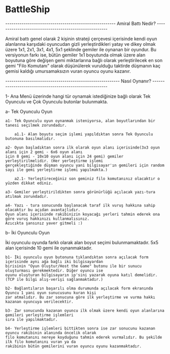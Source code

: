 # BattleShip
------------------------------------------------------ Amiral Battı Nedir? ------------------------------------------------------

   Amiral battı genel olarak 2 kişinin strateji çerçevesi içerisinde kendi oyun alanlarına karşıdaki oyuncudan gizli yerleştirdikleri yatay ve dikey olmak üzere 1x1, 2x1, 3x1, 4x1, 5x1 şeklinde gemiler ile oynanan bir oyundur. Bu versiyonun farkı ise, bütün gemiler 1x1 boyutunda olmak üzere alan boyutuna göre değişen gemi miktarlarına bağlı olarak yerleştirilecek en son gemi "Filo Komutanı" olarak düşünülerek vurulduğu taktirde düşmanın kaç gemisi kaldığı umursamaksızın vuran oyuncu oyunu kazanır.

--------------------------------------------------------  Nasıl Oynanır?  --------------------------------------------------------

1- Ana Menü üzerinde hangi tür oynamak istediğinize bağlı olarak Tek Oyunculu ve Çok Oyunculu butonlar bulunmakta.

a- Tek Oyunculu Oyun

    a1- Tek Oyunculu oyun oynanmak isteniyorsa, alan boyutlarından bir tanesi seçilmek zorundadır.
    
        a1.1- Alan boyutu seçim işlemi yapıldıktan sonra Tek Oyunculu butonuna basılmalıdır.
      
    a2- Oyun başladıktan sonra ilk olarak oyun alanı içerisinde(3x3 oyun alanı için 2 gemi - 6x6 oyun alanı 
    için 8 gemi - 10x10 oyun alanı için 24 gemi) gemiler yerleştirilmelidir. (Her yerleştirme işlemi 
    gerçekleştiğinde düşman oyuncu yani bilgisayar'ın gemileri için random sayı ile gemi yerleştirme işlemi yapılmakta.)
    
        a2.1- Yerleştireceğiniz son geminiz filo komutanınız olacaktır o yüzden dikkat ediniz.
        
    a3- Gemiler yerleştirildikten sonra görünürlüğü açılacak yazı-tura atılmak zorundadır.
    
    a4- Yazı - tura sonucunda başlanacak taraf ilk vuruş hakkına sahip olacaktır bu açıdan avantajlıdır. 
    Oyun alanı içerisinde rakibinizin koyacağı yerleri tahmin ederek ona göre vuruş hakkınızı kullanmalısınız. 
    Azıcıkta şansınız yaver gitmeli :)
    
b- İki Oyunculu Oyun

   İki oyunculu oyunda farklı olarak alan boyut seçimi bulunmamaktadır. 5x5 alan içerisinde 10 gemi ile oynanmaktadır.

    b1- İki oyunculu oyun butonuna tıklandıktan sonra açılacak form içerisinde aynı ağa bağlı iki bilgisayardan
    birisinin "Oyun Oluştur/Host the Game" butonu ile bir sunucu oluşturması gerekmektedir. Diğer oyuncu ise 
    oyunu oluşturan bilgisayarın ip'sini yazarak oyuna katıl demelidir.
    (TCP ile bilgi alış-verişi sağlanmaktadır.)
    
    b2- Bağlantıların başarılı olma durumunda açılacak form ekranında Oyuncu 1 yani oyun sunucusunu kuran kişi 
    zar atmalıdır. Bu zar sonucuna göre ilk yerleştirme ve vurma hakkı kazanan oyuncuya verilecektir.
    
    b3- Zar sonucunda kazanan oyuncu ilk olmak üzere kendi oyun alanlarına gemileri yerleştirme işlemleri
    sıra ile yapılmaktadır.
    
    b4- Yerleştirme işlemleri bittikten sonra ise zar sonucunu kazanan oyuncu rakibinin alanında öncelik olarak 
    filo komutanını nereye koyduğunu tahmin ederek vurmalıdır. Bu şekilde ilk filo komutanını vuran ya da 
    rakibinin bütün gemilerini vuran oyuncu oyunu kazanmaktadır.
